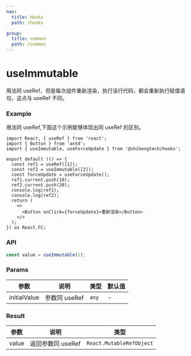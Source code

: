 ```yaml
---
nav:
  title: Hooks
  path: /hooks

group:
  title: common
  path: /common
---
```


# useImmutable

用法同 useRef，但是每次组件重新渲染，执行该行代码，都会重新执行赋值语句，这点与 useRef 不同。

### Example

用法同 useRef,下面这个示例能够体现出同 useRef 的区别。

```tsx
import React, { useRef } from 'react';
import { Button } from 'antd';
import { useImmutable, useForceUpdate } from '@shihengtech/hooks';

export default (() => {
  const ref1 = useRef([1]);
  const ref2 = useImmutable([2]);
  const forceUpdate = useForceUpdate();
  ref1.current.push(10);
  ref2.current.push(20);
  console.log(ref1);
  console.log(ref2);
  return (
    <>
      <Button onClick={forceUpdate}>重新渲染</Button>
    </>
  );
}) as React.FC;
```

### API

```typescript
const value = useImmutable(1);
```

### Params

| 参数         | 说明          | 类型  | 默认值 |
| ------------ | ------------- | ----- | ------ |
| initialValue | 参数同 useRef | `any` | -      |

### Result

| 参数  | 说明              | 类型                     |
| ----- | ----------------- | ------------------------ |
| value | 返回参数同 useRef | `React.MutableRefObject` |
